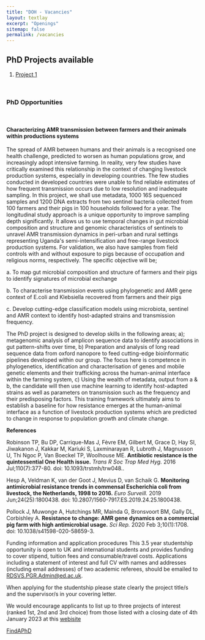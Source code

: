 ```yaml
---
title: "DOH - Vacancies"
layout: textlay
excerpt: "Openings"
sitemap: false
permalink: /vacancies
---
```


## PhD Projects available
1. [Project 1](#project1)

<br>

### PhD Opportunities
<br>

#### **Characterizing AMR transmission between farmers and their animals within productions systems** <a name="project1"></a>

The spread of AMR between humans and their animals is a recognised one health challenge, predicted to worsen as human populations grow, and increasingly adopt intensive farming. In reality, very few studies have critically examined this relationship in the context of changing livestock production systems, especially in developing countries. The few studies conducted in developed countries were unable to find reliable estimates of how frequent transmission occurs due to low resolution and inadequate sampling. In this project, we shall use metadata, 1000 16S sequenced samples and 1200 DNA extracts from two sentinel bacteria collected from 100 farmers and their pigs in 100 households followed for a year. The longitudinal study approach is a unique opportunity to improve sampling depth significantly. It allows us to use temporal changes in gut microbial composition and structure and genomic characteristics of sentinels to unravel AMR transmission dynamics in peri-urban and rural settings representing Uganda's semi-intensification and free-range livestock production systems. For validation, we also have samples from field controls with and without exposure to pigs because of occupation and religious norms, respectively. The specific objective will be;

a. To map gut microbial composition and structure of farmers and their pigs to identify signatures of microbial exchange

b. To characterise transmission events using phylogenetic and AMR gene context of E.coli and Klebsiella recovered from farmers and their pigs

c. Develop cutting-edge classification models using microbiota, sentinel and AMR context to identify host-adapted strains and transmission frequency.

The PhD project is designed to develop skills in the following areas;
a); metagenomic analysis of amplicon sequence data to identify associations in gut pattern-shifts over time,
b) Preparation and analysis of long read sequence data from oxford nanopore to feed cutting-edge bioinformatic pipelines developed within our group. The focus here is competence in phylogenetics, identification and characterisation of genes and mobile genetic elements and their trafficking across the human-animal interface within the farming system,
c) Using the wealth of metadata, output from a & b, the candidate will then use machine learning to identify host-adapted strains as well as parameters on transmission such as the frequency and their predisposing factors. This training framework ultimately aims to establish a baseline for how resistance emerges at the human-animal interface as a function of livestock production systems which are predicted to change in response to population growth and climate change.

**References**

Robinson TP, Bu DP, Carrique-Mas J, Fèvre EM, Gilbert M, Grace D, Hay SI, Jiwakanon J, Kakkar M, Kariuki S, Laxminarayan R, Lubroth J, Magnusson U, Thi Ngoc P, Van Boeckel TP, Woolhouse ME. **Antibiotic resistance is the quintessential One Health issue.** *Trans R Soc Trop Med Hyg.* 2016 Jul;110(7):377-80. doi: 10.1093/trstmh/trw048..

Hesp A, Veldman K, van der Goot J, Mevius D, van Schaik G. **Monitoring antimicrobial resistance trends in commensal Escherichia coli from livestock, the Netherlands, 1998 to 2016.** *Euro Surveill.* 2019 Jun;24(25):1800438. doi: 10.2807/1560-7917.ES.2019.24.25.1800438.

Pollock J, Muwonge A, Hutchings MR, Mainda G, Bronsvoort BM, Gally DL, Corbishley A. **Resistance to change: AMR gene dynamics on a commercial pig farm with high antimicrobial usage.** *Sci Rep.* 2020 Feb 3;10(1):1708. doi: 10.1038/s41598-020-58659-3.

Funding information and application procedures
This 3.5 year studentship opportunity is open to UK and international students and provides funding to cover stipend, tuition fees and consumable/travel costs.  Applications including a statement of interest and full CV with names and addresses (including email addresses) of two academic referees, should be emailed to [RDSVS.PGR.Admin@ed.ac.uk](RDSVS.PGR.Admin@ed.ac.uk).

When applying for the studentship please state clearly the project title/s and the supervisor/s in your covering letter.

We would encourage applicants to list up to three projects of interest (ranked 1st, 2nd and 3rd choice) from those listed with a closing date of 4th January 2023 at this [webisite](https://www.ed.ac.uk/roslin/work-study/opportunities/studentships)

[FindAPhD](https://www.findaphd.com/phds/project/characterizing-amr-transmission-between-farmers-and-their-animals-within-productions-systems/?p150190)

<!-- <figure>
<img src="{{ site.url }}{{ site.baseurl }}/images/picpic/Gallery/DSC_0696.jpg" width="95%">
</figure> -->
